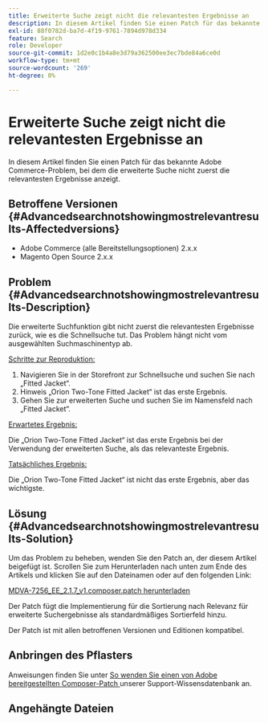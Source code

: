 ```yaml
---
title: Erweiterte Suche zeigt nicht die relevantesten Ergebnisse an
description: In diesem Artikel finden Sie einen Patch für das bekannte Adobe Commerce-Problem, bei dem die erweiterte Suche nicht zuerst die relevantesten Ergebnisse anzeigt.
exl-id: 88f0782d-ba7d-4f19-9761-7894d978d334
feature: Search
role: Developer
source-git-commit: 1d2e0c1b4a8e3d79a362500ee3ec7bde84a6ce0d
workflow-type: tm+mt
source-wordcount: '269'
ht-degree: 0%

---
```


# Erweiterte Suche zeigt nicht die relevantesten Ergebnisse an

In diesem Artikel finden Sie einen Patch für das bekannte Adobe Commerce-Problem, bei dem die erweiterte Suche nicht zuerst die relevantesten Ergebnisse anzeigt.

## Betroffene Versionen {#Advancedsearchnotshowingmostrelevantresults-Affectedversions}

* Adobe Commerce (alle Bereitstellungsoptionen) 2.x.x
* Magento Open Source 2.x.x

## Problem {#Advancedsearchnotshowingmostrelevantresults-Description}

Die erweiterte Suchfunktion gibt nicht zuerst die relevantesten Ergebnisse zurück, wie es die Schnellsuche tut. Das Problem hängt nicht vom ausgewählten Suchmaschinentyp ab.

<u>Schritte zur Reproduktion:</u>

1. Navigieren Sie in der Storefront zur Schnellsuche und suchen Sie nach „Fitted Jacket“.
1. Hinweis „Orion Two-Tone Fitted Jacket“ ist das erste Ergebnis.
1. Gehen Sie zur erweiterten Suche und suchen Sie im Namensfeld nach „Fitted Jacket“.

<u>Erwartetes Ergebnis:</u>

Die „Orion Two-Tone Fitted Jacket“ ist das erste Ergebnis bei der Verwendung der erweiterten Suche, als das relevanteste Ergebnis.

<u>Tatsächliches Ergebnis:</u>

Die „Orion Two-Tone Fitted Jacket“ ist nicht das erste Ergebnis, aber das wichtigste.

## Lösung {#Advancedsearchnotshowingmostrelevantresults-Solution}

Um das Problem zu beheben, wenden Sie den Patch an, der diesem Artikel beigefügt ist. Scrollen Sie zum Herunterladen nach unten zum Ende des Artikels und klicken Sie auf den Dateinamen oder auf den folgenden Link:

[MDVA-7256\_EE\_2.1.7\_v1.composer.patch herunterladen](assets/MDVA-7256_EE_2.1.7_v1.composer.patch.zip)

Der Patch fügt die Implementierung für die Sortierung nach Relevanz für erweiterte Suchergebnisse als standardmäßiges Sortierfeld hinzu.

Der Patch ist mit allen betroffenen Versionen und Editionen kompatibel.

## Anbringen des Pflasters

Anweisungen finden Sie unter [So wenden Sie einen von Adobe bereitgestellten Composer-Patch ](/help/how-to/general/how-to-apply-a-composer-patch-provided-by-magento.md) unserer Support-Wissensdatenbank an.

## Angehängte Dateien
